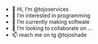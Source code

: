 - 👋 Hi, I’m @tojoservices
- 👀 I’m interested in programming
- 🌱 I’m currently making softwate
- 💞️ I’m looking to collaborate on ...
- 📫 reach me on tg @tojoshade

<!---
tojoservices/tojoservices is a ✨ special ✨ repository because its `README.md` (this file) appears on your GitHub profile.
You can click the Preview link to take a look at your changes.
--->
